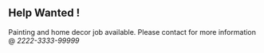 ## Help Wanted ! 
Painting and home decor job available. 
Please contact for more information @
*2222-3333-99999*
